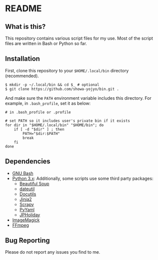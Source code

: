 # README

## What is this?

This repository contains various script files for my use. Most of the script
files are written in Bash or Python so far.

## Installation

First, clone this repository to your `$HOME/.local/bin` directory (recommended).

```console
$ mkdir -p ~/.local/bin && cd $_ # optional
$ git clone https://github.com/showa-yojyo/bin.git .
```

And make sure the `PATH` environment variable includes this directory. For
example, in `.bash_profile`, set it as below:

```shell
# in .bash_profile or .profile

# set PATH so it includes user's private bin if it exists
for dir in "$HOME/.local/bin" "$HOME/bin"; do
    if [ -d "$dir" ] ; then
        PATH="$dir:$PATH"
        break
    fi
done
```

## Dependencies

* [GNU Bash]
* [Python 3.x][Python]: Additionally, some scripts use some third party
  packages:
  * [Beautiful Soup]
  * [dateutil]
  * [Docutils]
  * [Jinja2]
  * [Scrapy]
  * [PyYaml]
  * [JPHoliday]
* [ImageMagick]
* [FFmpeg]

## Bug Reporting

Please do not report any issues you find to me.

[GNU Bash]: <https://www.gnu.org/software/bash/>
[Python]: <https://www.python.org/>
[Beautiful Soup]: <https://www.crummy.com/software/BeautifulSoup/>
[dateutil]: <https://github.com/dateutil/dateutil>
[Docutils]: <https://sourceforge.net/projects/docutils/>
[Jinja2]: <https://palletsprojects.com/projects/jinja/>
[Scrapy]: <https://scrapy.org/>
[PyYAML]: <https://pyyaml.org/>
[FFmpeg]: <https://ffmpeg.org/>
[ImageMagick]: <https://imagemagick.org/>
[JPHoliday]: <https://github.com/Lalcs/jpholiday>
